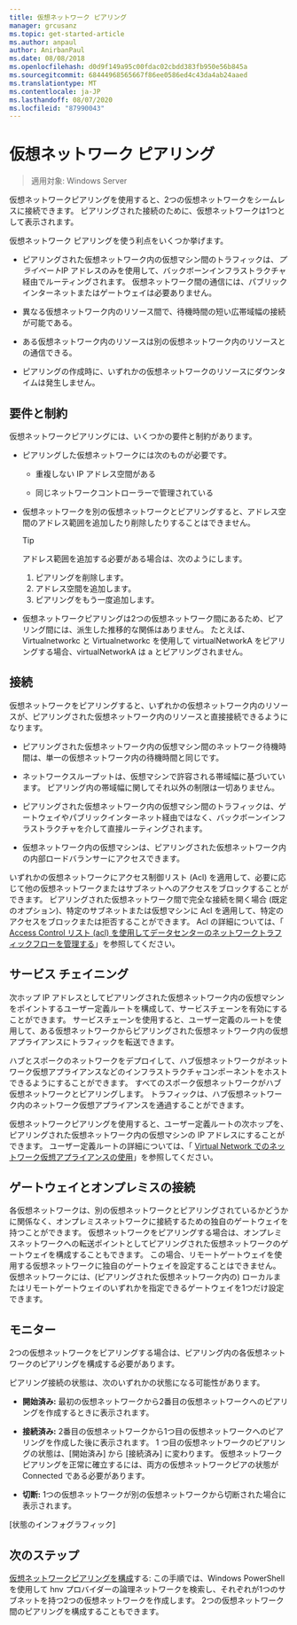 ```yaml
---
title: 仮想ネットワーク ピアリング
manager: grcusanz
ms.topic: get-started-article
ms.author: anpaul
author: AnirbanPaul
ms.date: 08/08/2018
ms.openlocfilehash: d0d9f149a95c00fdac02cbdd383fb950e56b845a
ms.sourcegitcommit: 68444968565667f86ee0586ed4c43da4ab24aaed
ms.translationtype: MT
ms.contentlocale: ja-JP
ms.lasthandoff: 08/07/2020
ms.locfileid: "87990043"
---
```

# <a name="virtual-network-peering"></a>仮想ネットワーク ピアリング

>適用対象: Windows Server

仮想ネットワークピアリングを使用すると、2つの仮想ネットワークをシームレスに接続できます。 ピアリングされた接続のために、仮想ネットワークは1つとして表示されます。

仮想ネットワーク ピアリングを使う利点をいくつか挙げます。

-   ピアリングされた仮想ネットワーク内の仮想マシン間のトラフィックは、*プライベート*IP アドレスのみを使用して、バックボーンインフラストラクチャ経由でルーティングされます。 仮想ネットワーク間の通信には、パブリックインターネットまたはゲートウェイは必要ありません。

-   異なる仮想ネットワーク内のリソース間で、待機時間の短い広帯域幅の接続が可能である。

-   ある仮想ネットワーク内のリソースは別の仮想ネットワーク内のリソースとの通信できる。

-   ピアリングの作成時に、いずれかの仮想ネットワークのリソースにダウンタイムは発生しません。

## <a name="requirements-and-constraints"></a>要件と制約

仮想ネットワークピアリングには、いくつかの要件と制約があります。

- ピアリングした仮想ネットワークには次のものが必要です。

  -   重複しない IP アドレス空間がある

  -   同じネットワークコントローラーで管理されている

- 仮想ネットワークを別の仮想ネットワークとピアリングすると、アドレス空間のアドレス範囲を追加したり削除したりすることはできません。

  >[!TIP]
  >アドレス範囲を追加する必要がある場合は、次のようにします。<ol><li>ピアリングを削除します。</li><li>アドレス空間を追加します。</li><li>ピアリングをもう一度追加します。</li></ol>

- 仮想ネットワークピアリングは2つの仮想ネットワーク間にあるため、ピアリング間には、派生した推移的な関係はありません。 たとえば、Virtualnetworkc と Virtualnetworkc を使用して virtualNetworkA をピアリングする場合、virtualNetworkA は a とピアリングされません。

## <a name="connectivity"></a>接続

仮想ネットワークをピアリングすると、いずれかの仮想ネットワーク内のリソースが、ピアリングされた仮想ネットワーク内のリソースと直接接続できるようになります。

-   ピアリングされた仮想ネットワーク内の仮想マシン間のネットワーク待機時間は、単一の仮想ネットワーク内の待機時間と同じです。

-   ネットワークスループットは、仮想マシンで許容される帯域幅に基づいています。 ピアリング内の帯域幅に関してそれ以外の制限は一切ありません。

-   ピアリングされた仮想ネットワーク内の仮想マシン間のトラフィックは、ゲートウェイやパブリックインターネット経由ではなく、バックボーンインフラストラクチャを介して直接ルーティングされます。

-   仮想ネットワーク内の仮想マシンは、ピアリングされた仮想ネットワーク内の内部ロードバランサーにアクセスできます。

いずれかの仮想ネットワークにアクセス制御リスト (Acl) を適用して、必要に応じて他の仮想ネットワークまたはサブネットへのアクセスをブロックすることができます。 ピアリングされた仮想ネットワーク間で完全な接続を開く場合 (既定のオプション)、特定のサブネットまたは仮想マシンに Acl を適用して、特定のアクセスをブロックまたは拒否することができます。 Acl の詳細については、「 [Access Control リスト (acl) を使用してデータセンターのネットワークトラフィックフローを管理する](../manage/use-acls-for-traffic-flow.md)」を参照してください。

## <a name="service-chaining"></a>サービス チェイニング

次ホップ IP アドレスとしてピアリングされた仮想ネットワーク内の仮想マシンをポイントするユーザー定義ルートを構成して、サービスチェーンを有効にすることができます。 サービスチェーンを使用すると、ユーザー定義のルートを使用して、ある仮想ネットワークからピアリングされた仮想ネットワーク内の仮想アプライアンスにトラフィックを転送できます。

ハブとスポークのネットワークをデプロイして、ハブ仮想ネットワークがネットワーク仮想アプライアンスなどのインフラストラクチャコンポーネントをホストできるようにすることができます。 すべてのスポーク仮想ネットワークがハブ仮想ネットワークとピアリングします。 トラフィックは、ハブ仮想ネットワーク内のネットワーク仮想アプライアンスを通過することができます。

仮想ネットワークピアリングを使用すると、ユーザー定義ルートの次ホップを、ピアリングされた仮想ネットワーク内の仮想マシンの IP アドレスにすることができます。 ユーザー定義ルートの詳細については、「 [Virtual Network でのネットワーク仮想アプライアンスの使用](../manage/use-network-virtual-appliances-on-a-vn.md)」を参照してください。

## <a name="gateways-and-on-premises-connectivity"></a>ゲートウェイとオンプレミスの接続

各仮想ネットワークは、別の仮想ネットワークとピアリングされているかどうかに関係なく、オンプレミスネットワークに接続するための独自のゲートウェイを持つことができます。 仮想ネットワークをピアリングする場合は、オンプレミスネットワークへの転送ポイントとしてピアリングされた仮想ネットワークのゲートウェイを構成することもできます。 この場合、リモートゲートウェイを使用する仮想ネットワークに独自のゲートウェイを設定することはできません。 仮想ネットワークには、(ピアリングされた仮想ネットワーク内の) ローカルまたはリモートゲートウェイのいずれかを指定できるゲートウェイを1つだけ設定できます。

## <a name="monitor"></a>モニター

2つの仮想ネットワークをピアリングする場合は、ピアリング内の各仮想ネットワークのピアリングを構成する必要があります。

ピアリング接続の状態は、次のいずれかの状態になる可能性があります。

-   **開始済み:** 最初の仮想ネットワークから2番目の仮想ネットワークへのピアリングを作成するときに表示されます。

-   **接続済み:** 2番目の仮想ネットワークから1つ目の仮想ネットワークへのピアリングを作成した後に表示されます。 1 つ目の仮想ネットワークのピアリングの状態は、[開始済み] から [接続済み] に変わります。 仮想ネットワークピアリングを正常に確立するには、両方の仮想ネットワークピアの状態が Connected である必要があります。

-   **切断:** 1つの仮想ネットワークが別の仮想ネットワークから切断された場合に表示されます。

[状態のインフォグラフィック]

## <a name="next-steps"></a>次のステップ
[仮想ネットワークピアリングを構成](sdn-configure-vnet-peering.md)する: この手順では、Windows PowerShell を使用して hnv プロバイダーの論理ネットワークを検索し、それぞれが1つのサブネットを持つ2つの仮想ネットワークを作成します。 2つの仮想ネットワーク間のピアリングを構成することもできます。